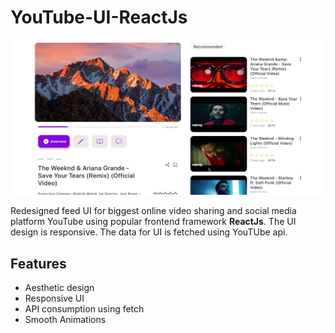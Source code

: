 # YouTube-UI-ReactJs
![Screenshot](https://github.com/AnshulRaghav/YouTube-UI/blob/master/Desktop%20UI.png)

Redesigned feed UI for biggest online video sharing and social media platform YouTube using popular frontend framework <b>ReactJs</b>.
The UI design is responsive.
The data for UI is fetched using YouTUbe api.

## Features
- Aesthetic design
- Responsive UI
- API consumption using fetch
- Smooth Animations
